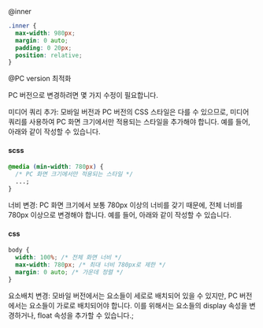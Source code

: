 @inner

```css
.inner {
  max-width: 980px;
  margin: 0 auto;
  padding: 0 20px;
  position: relative;
}
```

@PC version 최적화

PC 버전으로 변경하려면 몇 가지 수정이 필요합니다.

미디어 쿼리 추가: 모바일 버전과 PC 버전의 CSS 스타일은 다를 수 있으므로, 미디어 쿼리를 사용하여 PC 화면 크기에서만 적용되는 스타일을 추가해야 합니다. 예를 들어, 아래와 같이 작성할 수 있습니다.

#### scss

```css
@media (min-width: 780px) {
  /* PC 화면 크기에서만 적용되는 스타일 */
  ...;
}
```

너비 변경: PC 화면 크기에서 보통 780px 이상의 너비를 갖기 때문에, 전체 너비를 780px 이상으로 변경해야 합니다. 예를 들어, 아래와 같이 작성할 수 있습니다.

#### css

```css
body {
  width: 100%; /* 전체 화면 너비 */
  max-width: 780px; /* 최대 너비 780px로 제한 */
  margin: 0 auto; /* 가운데 정렬 */
}
```

요소배치 변경: 모바일 버전에서는 요소들이 세로로 배치되어 있을 수 있지만, PC
버전에서는 요소들이 가로로 배치되어야 합니다. 이를 위해서는 요소들의 display
속성을 변경하거나, float 속성을 추가할 수 있습니다.;
